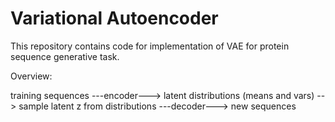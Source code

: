 # Variational Autoencoder
This repository contains code for implementation of VAE for protein sequence generative task.

Overview: 

training sequences ---encoder---> latent distributions (means and vars) --> sample latent z from distributions ---decoder---> new sequences

